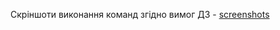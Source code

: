 Скріншоти виконання команд згідно вимог ДЗ -
[screenshots](https://monosnap.com/list/64553f4045fdaa516c8c803a)

